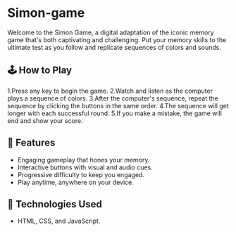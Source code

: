 # Simon-game

Welcome to the Simon Game, a digital adaptation of the iconic memory game that's both captivating and challenging. Put your memory skills to the ultimate test as you follow and replicate sequences of colors and sounds.

## 🕹️ How to Play

1.Press any key to begin the game.
2.Watch and listen as the computer plays a sequence of colors.
3.After the computer's sequence, repeat the sequence by clicking the buttons in the same order.
4.The sequence will get longer with each successful round.
5.If you make a mistake, the game will end and show your score.

## 🎯 Features

- Engaging gameplay that hones your memory.
- Interactive buttons with visual and audio cues.
- Progressive difficulty to keep you engaged.
- Play anytime, anywhere on your device.


## 🚀 Technologies Used

- HTML, CSS, and JavaScript.

